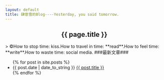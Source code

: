 ```yaml
---
layout: default
title: 肆意雪的Blog----Yesterday, you said tomorrow.
---
```

<center><h2>{{ page.title }}</h2></center>
> &copy;How to stop time: kiss.How to travel in time: **read**.How to feel time: **write**.How to waste time: social media.       
###最新文章###
<ul>
{% for post in site.posts %}
<li>{{ post.date | date_to_string }} <a href="{{ site.baseurl }}{{ post.url }}">{{ post.title }}</a></li>
{% endfor %}
</ul>
